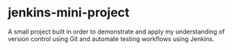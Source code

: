 # jenkins-mini-project
A small project built in order to demonstrate and apply my understanding of version control using Git and automate testing workflows using Jenkins.

